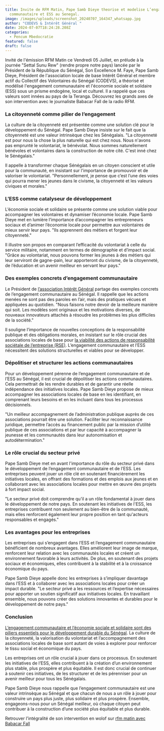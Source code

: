 ```yaml
---
title: Invite de RFM Matin, Pape Samb Dieye theorise et modelise L’engagement
  communautaire et ESS au Senegal.
image: /images/uploads/screenshot_20240707_164347_whatsapp.jpg
author: "CODEVS & Intérêt Général "
date: 2024-07-07T18:24:28.208Z
categories:
  - Pencum Mbedocratie
featured: false
draft: false
---
```

Invité de l'émission RFM Matin ce Vendredi 05 Juillet, en prélude à la journée "Settal Sunu Rew" (rendre propre notre pays) lancée par le Président de la République du Sénégal, Son Excellence M. Faye, Pape Samb Dieye, Président de l'association locale de base Intérêt Général et membre actif du Collectif des Volontaires du Sénégal (CODEVS), a théorisé et modélisé l'engagement communautaire et l'économie sociale et solidaire (ESS) sous un prisme endogène, local et culturel. Il a rappelé que ces valeurs sont innées au pays de la Teranga. Découvrez les grands axes de son intervention avec le journaliste Babacar Fall de la radio RFM.

### La citoyenneté comme pilier de l’engagement

La culture de la citoyenneté est présentée comme une solution clé pour le développement du Sénégal. Pape Samb Dieye insiste sur le fait que la citoyenneté est une valeur intrinsèque chez les Sénégalais. "La citoyenneté est pour nous la chose la plus naturelle qui est chez nous. Nous n'avons pas emprunté le volontariat, le bénévolat. Nous sommes naturellement bénévoles et volontaires dans la construction de notre cité. C'est inné chez le Sénégalais."

Il appelle à transformer chaque Sénégalais en un citoyen conscient et utile pour la communauté, en insistant sur l'importance de promouvoir et de valoriser le volontariat. "Personnellement, je pense que c’est l’une des voies qui pourra mener les jeunes dans le civisme, la citoyenneté et les valeurs civiques et morales."

### L’ESS comme catalyseur de développement

L’économie sociale et solidaire se présente comme une solution viable pour accompagner les volontaires et dynamiser l’économie locale. Pape Samb Dieye met en lumière l’importance d’accompagner les entrepreneurs sociaux et d’animer l’économie locale pour permettre aux volontaires de mieux servir leur pays. "Ils apprennent des métiers et forgent leur citoyenneté."

Il illustre son propos en comparant l’efficacité du volontariat à celle du service militaire, notamment en termes de démographie et d’impact social. "Grâce au volontariat, nous pouvons former les jeunes à des métiers qui leur serviront de gagne-pain, leur apporteront du civisme, de la citoyenneté, de l’éducation et un avenir meilleur en servant leur pays."

### Des exemples concrets d’engagement communautaire

Le Président de [l’association Intérêt Général](https://codevsn.org/associations/interet-general/) partage des exemples concrets de l’engagement communautaire au Sénégal. Il rappelle que les actions menées ne sont pas des paroles en l’air, mais des pratiques vécues et appliquées au quotidien. "Nous faisons notre devoir de la meilleure manière qui soit. Les modèles sont originaux et les motivations diverses, de nouveaux innovateurs attachés à résoudre les problèmes les plus difficiles de la société."

Il souligne l’importance de nouvelles conceptions de la responsabilité publique et des obligations morales, en insistant sur le rôle crucial des associations locales de base pour [la viabilité des actions de responsabilité sociétale de l’entreprise (RSE)](https://codevsn.org/actualites/orange-sonatel-et-la-responsabilite-societale-des-entreprises-une-analyse-du-rapport-rse-2023/). L’engagement communautaire et l’ESS nécessitent des solutions structurelles et viables pour se développer.

### Dépolitiser et structurer les actions communautaires

Pour un développement pérenne de l’engagement communautaire et de l’ESS au Sénégal, il est crucial de dépolitiser les actions communautaires. Cela permettrait de les rendre durables et de garantir une réelle indépendance des initiatives locales. Pape Samb Dieye propose de mieux accompagner les associations locales de base en les identifiant, en comprenant leurs besoins et en les incluant dans tous les processus décisionnels.

"Un meilleur accompagnement de l’administration publique auprès de ces associations pourrait être une solution. Faciliter leur reconnaissance juridique, permettre l’accès au financement public par la mission d’utilité publique de ces associations et par leur capacité à accompagner la jeunesse et les communautés dans leur autonomisation et autodétermination."

### Le rôle crucial du secteur privé

Pape Samb Dieye met en avant l'importance du rôle du secteur privé dans le développement de l’engagement communautaire et de l’ESS. Les entreprises peuvent jouer un rôle clé en soutenant financièrement les initiatives locales, en offrant des formations et des emplois aux jeunes et en collaborant avec les associations locales pour mettre en œuvre des projets à fort impact social.

"Le secteur privé doit comprendre qu'il a un rôle fondamental à jouer dans le développement de notre pays. En soutenant les initiatives de l'ESS, les entreprises contribuent non seulement au bien-être de la communauté, mais elles renforcent également leur propre position en tant qu'acteurs responsables et engagés."

### Les avantages pour les entreprises

Les entreprises qui s’engagent dans l’ESS et l’engagement communautaire bénéficient de nombreux avantages. Elles améliorent leur image de marque, renforcent leur relation avec les communautés locales et créent un environnement favorable à leurs activités. De plus, en soutenant des projets sociaux et économiques, elles contribuent à la stabilité et à la croissance économique du pays.

Pape Samb Dieye appelle donc les entreprises à s’impliquer davantage dans l’ESS et à collaborer avec les associations locales pour créer un impact durable. "Le secteur privé a les ressources et l’expertise nécessaires pour apporter un soutien significatif aux initiatives locales. En travaillant ensemble, nous pouvons créer des solutions innovantes et durables pour le développement de notre pays."

### Conclusion

[L’engagement communautaire et l’économie sociale et solidaire sont des piliers essentiels pour le développement durable du Sénégal](https://codevsn.org/categories/service-%C3%A0-la-communaut%C3%A9/). La culture de la citoyenneté, la valorisation du volontariat et l’accompagnement des associations locales de base sont autant de voies à explorer pour renforcer le tissu social et économique du pays.

Les entreprises ont un rôle crucial à jouer dans ce processus. En soutenant les initiatives de l’ESS, elles contribuent à la création d’un environnement plus stable, plus prospère et plus équitable. Il est donc crucial de continuer à soutenir ces initiatives, de les structurer et de les pérenniser pour un avenir meilleur pour tous les Sénégalais.

Pape Samb Dieye nous rappelle que l’engagement communautaire est une valeur intrinsèque au Sénégal et que chacun de nous a un rôle à jouer pour construire un pays plus juste, plus solidaire et plus prospère. Ensemble, engageons-nous pour un Sénégal meilleur, où chaque citoyen peut contribuer à la construction d’une société plus équitable et plus durable.

Retrouver l’intégralité de son intervention en wolof sur [rfm matin avec Babacar Fall](https://youtu.be/9dprQPiootM?si=wWqxthzQYH47rzGg)